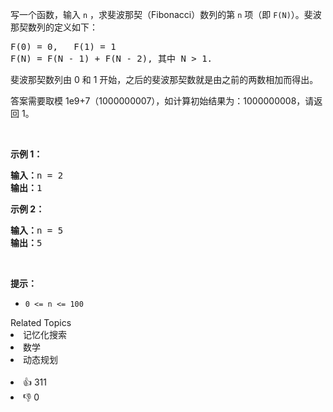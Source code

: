 <p>写一个函数，输入 <code>n</code> ，求斐波那契（Fibonacci）数列的第 <code>n</code> 项（即 <code>F(N)</code>）。斐波那契数列的定义如下：</p>

<pre>
F(0) = 0,   F(1) = 1
F(N) = F(N - 1) + F(N - 2), 其中 N > 1.</pre>

<p>斐波那契数列由 0 和 1 开始，之后的斐波那契数就是由之前的两数相加而得出。</p>

<p>答案需要取模 1e9+7（1000000007），如计算初始结果为：1000000008，请返回 1。</p>

<p> </p>

<p><strong>示例 1：</strong></p>

<pre>
<strong>输入：</strong>n = 2
<strong>输出：</strong>1
</pre>

<p><strong>示例 2：</strong></p>

<pre>
<strong>输入：</strong>n = 5
<strong>输出：</strong>5
</pre>

<p> </p>

<p><strong>提示：</strong></p>

<ul>
	<li><code>0 <= n <= 100</code></li>
</ul>
<div><div>Related Topics</div><div><li>记忆化搜索</li><li>数学</li><li>动态规划</li></div></div><br><div><li>👍 311</li><li>👎 0</li></div>